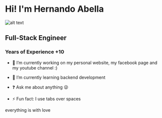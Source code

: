 # Hi! I'm Hernando Abella



![alt text](https://github.com/hernandoabella/hernando-abella-template/blob/main/images/logo.png "Logo Title Text 1")

<div style="align: center"><div>

## Full-Stack Engineer

### Years of Experience +10
  

- 🔭 I’m currently working on my personal website, my facebook page and my youtube channel :)  
  

- 🌱 I’m currently learning backend development  
  

- ❓ Ask me about anything 😜  
  

- ⚡ Fun fact: I use tabs over spaces  

everything is with love
